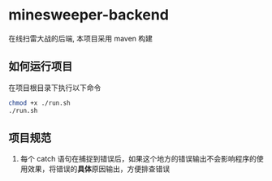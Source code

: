 # minesweeper-backend
在线扫雷大战的后端, 本项目采用 maven 构建

## 如何运行项目

在项目根目录下执行以下命令

```bash
chmod +x ./run.sh
./run.sh
```
## 项目规范
1. 每个 catch 语句在捕捉到错误后，如果这个地方的错误输出不会影响程序的使用效果，将错误的**具体**原因输出，方便排查错误
